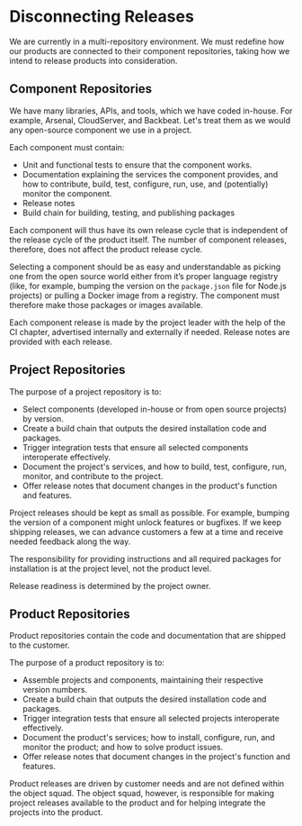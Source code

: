 # Disconnecting Releases

We are currently in a multi-repository environment.
We must redefine how our products are connected to their component repositories, taking how we intend to release products into consideration.


## Component Repositories

We have many libraries, APIs, and tools, which we have coded in-house.
For example, Arsenal, CloudServer, and Backbeat.
Let's treat them as we would any open-source component we use in a project.

Each component must contain:

* Unit and functional tests to ensure that the component works.
* Documentation explaining the services the component provides, and how to contribute, build, test, configure, run, use, and (potentially) monitor the component.
* Release notes
* Build chain for building, testing, and publishing packages

Each component will thus have its own release cycle that is independent of the release cycle of the product itself.
The number of component releases, therefore, does not affect the product release cycle.

Selecting a component should be as easy and understandable as picking one from the open source world either from it’s proper language registry (like, for example, bumping the version on the `package.json` file for Node.js projects) or pulling a Docker image from a registry.
The component must therefore make those packages or images available.

Each component release is made by the project leader with the help of the CI chapter, advertised internally and externally if needed.
Release notes are provided with each release.

## Project Repositories

The purpose of a project repository is to:

* Select components (developed in-house or from open source projects) by version. 
* Create a build chain that outputs the desired installation code and packages.
* Trigger integration tests that ensure all selected components interoperate effectively.
* Document the project's services, and how to build, test, configure, run, monitor, and contribute to the project.
* Offer release notes that document changes in the product's function and features.

Project releases should be kept as small as possible.
For example, bumping the version of a component might unlock features or bugfixes.
If we keep shipping releases, we can advance customers a few at a time and receive needed feedback along the way.

The responsibility for providing instructions and all required packages for installation is at the project level, not the product level.

Release readiness is determined by the project owner. 

## Product Repositories

Product repositories contain the code and documentation that are shipped to the customer.

The purpose of a product repository is to:

* Assemble projects and components, maintaining their respective version numbers.
* Create a build chain that outputs the desired installation code and packages.
* Trigger integration tests that ensure all selected projects interoperate effectively.
* Document the product's services; how to install, configure, run, and monitor the product; and how to solve product issues.
* Offer release notes that document changes in the project's function and features.

Product releases are driven by customer needs and are not defined within the object squad. 
The object squad, however, is responsible for making project releases available to the product and for helping integrate the projects into the product. 
